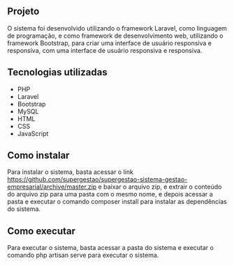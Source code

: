 ## Projeto

O sistema foi desenvolvido utilizando o framework Laravel, como linguagem de programação, e como framework de desenvolvimento web, utilizando o framework Bootstrap, para criar uma interface de usuário responsiva e responsiva, com uma interface de usuário responsiva e responsiva.

## Tecnologias utilizadas

- PHP
- Laravel
- Bootstrap
- MySQL
- HTML
- CSS
- JavaScript

## Como instalar

Para instalar o sistema, basta acessar o link https://github.com/supergestao/supergestao-sistema-gestao-empresarial/archive/master.zip e baixar o arquivo zip, e extrair o conteúdo do arquivo zip para uma pasta com o mesmo nome, e depois acessar a pasta e executar o comando composer install para instalar as dependências do sistema.

## Como executar

Para executar o sistema, basta acessar a pasta do sistema e executar o comando php artisan serve para executar o sistema.   